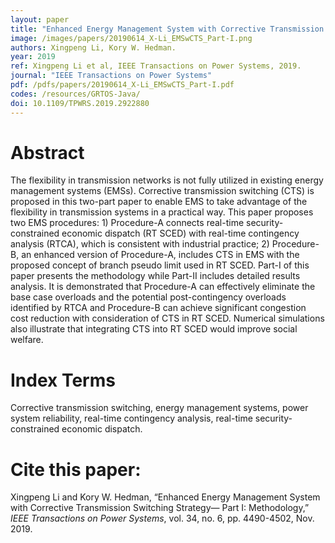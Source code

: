 ```yaml
---
layout: paper
title: "Enhanced Energy Management System with Corrective Transmission Switching Strategy— Part I: Methodology"
image: /images/papers/20190614_X-Li_EMSwCTS_Part-I.png
authors: Xingpeng Li, Kory W. Hedman.
year: 2019
ref: Xingpeng Li et al, IEEE Transactions on Power Systems, 2019. 
journal: "IEEE Transactions on Power Systems"
pdf: /pdfs/papers/20190614_X-Li_EMSwCTS_Part-I.pdf
codes: /resources/GRTOS-Java/
doi: 10.1109/TPWRS.2019.2922880
---
```


# Abstract

The flexibility in transmission networks is not fully utilized in existing energy management systems (EMSs). Corrective transmission switching (CTS) is proposed in this two-part paper to enable EMS to take advantage of the flexibility in transmission systems in a practical way. This paper proposes two EMS procedures: 1) Procedure-A connects real-time security-constrained economic dispatch (RT SCED) with real-time contingency analysis (RTCA), which is consistent with industrial practice; 2) Procedure-B, an enhanced version of Procedure-A, includes CTS in EMS with the proposed concept of branch pseudo limit used in RT SCED. Part-I of this paper presents the methodology while Part-II includes detailed results analysis. It is demonstrated that Procedure-A can effectively eliminate the base case overloads and the potential post-contingency overloads identified by RTCA and Procedure-B can achieve significant congestion cost reduction with consideration of CTS in RT SCED. Numerical simulations also illustrate that integrating CTS into RT SCED would improve social welfare.

# Index Terms
Corrective transmission switching, energy management systems, power system reliability, real-time contingency analysis, real-time security-constrained economic dispatch.

# Cite this paper:
Xingpeng Li and Kory W. Hedman, “Enhanced Energy Management System with Corrective Transmission Switching Strategy— Part I: Methodology,” *IEEE Transactions on Power Systems*, vol. 34, no. 6, pp. 4490-4502, Nov. 2019.
